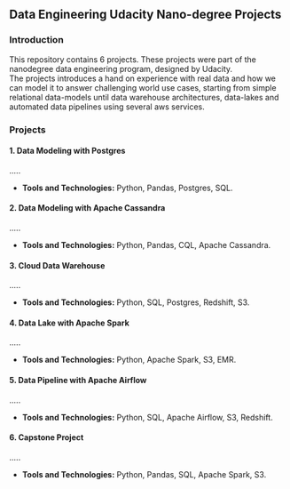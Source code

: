 ## Data Engineering Udacity Nano-degree Projects
### Introduction
This repository contains 6 projects. These projects were part of the nanodegree data engineering program, designed by Udacity.<br>
The projects introduces a hand on experience with real data and how we can model it to answer challenging world use cases, starting from
simple relational data-models until data warehouse architectures, data-lakes and automated data pipelines using several aws services.<br>

### Projects
#### 1. Data Modeling with Postgres
.....
* <b>Tools and Technologies:</b> Python, Pandas, Postgres, SQL.

#### 2. Data Modeling with Apache Cassandra
.....
* <b>Tools and Technologies:</b> Python, Pandas, CQL, Apache Cassandra.

#### 3. Cloud Data Warehouse
.....
* <b>Tools and Technologies:</b> Python, SQL, Postgres, Redshift, S3.

#### 4. Data Lake with Apache Spark
.....
* <b>Tools and Technologies:</b> Python, Apache Spark, S3, EMR.

#### 5. Data Pipeline with Apache Airflow
.....
* <b>Tools and Technologies:</b> Python, SQL, Apache Airflow, S3, Redshift.

#### 6. Capstone Project
.....
* <b>Tools and Technologies:</b> Python, Pandas, SQL, Apache Spark, S3.